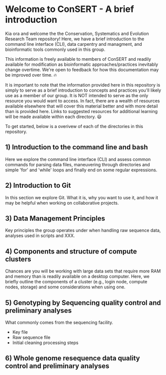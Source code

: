 # Welcome to ConSERT - A brief introduction
Kia ora and welcome the the Conservation, Systematics and Evolution Research Team repository! Here, we have a brief introduction to the command line interface (CLI), data carpentry and managment, and bioinformatic tools commonly used in this group. 

This information is freely available to members of ConSERT and readily available for modification as bioinformatic approaches/practices inevitably change overtime. We're open to feedback for how this documentation may be improved over time. :fire: 

It is important to note that the information provided here in this repository is simply to serve as a brief introduction to concepts and practices you'll likely use as a member of our group. It is NOT intended to serve as the only resource you would want to access. In fact, there are a wealth of resources available elsewhere that will cover this material better and with more detail than is provided here. Links to suggested resources for additional learning will be made available within each directory. :smiley:

To get started, below is a overivew of each of the directories in this repository. 

## 1) Introduction to the command line and bash
Here we explore the command line interface (CLI) and assess common commands for parsing data files, maneuvering through directories and simple 'for' and 'while' loops and finally end on some regular expressions.

## 2) Introduction to Git
In this section we explore Git. What it is, why you want to use it, and how it may be helpful when working on collaborative projects.

## 3) Data Management Principles
Key principles the group operates under when handling raw sequence data, analyses used in scripts and XXX. 

## 4) Components and structure of compute clusters
Chances are you will be working with large data sets that require more RAM and memory than is readily available on a desktop computer. Here, we briefly outline the components of a cluster (e.g., login node, compute nodes, storage) and some considerations when using one.

## 5) Genotyping by Sequencing quality control and preliminary analyses
What commonly comes from the sequencing facility. 
 - Key file
 - Raw sequence file
 - Initial cleaning processing steps

## 6) Whole genome resequence data quality control and preliminary analyses
